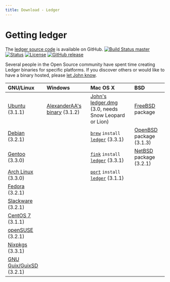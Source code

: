 ```yaml
---
title: Download - Ledger
---
```


# Getting ledger

The [ledger source code](https://git.ledger-cli.org/) is available on GitHub.
[![Build Status master](https://img.shields.io/github/actions/workflow/status/ledger/ledger/cmake.yml?branch=master&label=master&style=flat)](https://github.com/ledger/ledger/actions/workflows/cmake.yml)
[![Status](https://img.shields.io/badge/status-active-brightgreen.svg?style=flat)](https://github.com/ledger/ledger/pulse/monthly)
[![License](https://img.shields.io/badge/license-BSD-blue.svg?style=flat)](https://opensource.org/licenses/BSD-3-Clause)
[![GitHub release](https://img.shields.io/github/release/ledger/ledger.svg?style=flat)](https://github.com/ledger/ledger/releases)

Several people in the Open Source community have spent time creating
Ledger binaries for specific platforms. If you discover others or would
like to have a binary hosted, please
[let John know](mailto:jwiegley@gmail.com).

|GNU/Linux                                                                                      |Windows                                                                              |Mac OS X                                                                                                                                              |BSD
|:---------------------------------------------------------------------------------------------|:-----------------------------------------------------------------------------------|:----------------------------------------------------------------------------------------------------------------------------------------------------|:--------------------------------------------------------------------------------------|
|[Ubuntu](https://launchpad.net/~mbudde/+archive/ledger) (3.1.1)                                |[AlexanderAA's binary](https://github.com/AlexanderAA/ledger_binaries_windows) (3.1.2)  |[John's ledger.dmg](https://ftp.newartisans.com/pub/ledger/ledger-devel-3.0.0-20120510.dmg) (3.0, needs Snow Leopard or Lion)                         |[FreeBSD](https://portsmon.freebsd.org/portoverview.py?category=finance&portname=ledger) package|
|[Debian](https://tracker.debian.org/pkg/ledger) (3.2.1)                                                                                                                               ||[`brew`](https://brew.sh) `install` [`ledger`](https://formulae.brew.sh/formula/ledger#default) (3.3.1)                                                          |[OpenBSD](https://cvsweb.openbsd.org/cgi-bin/cvsweb/ports/productivity/ledger/) package (3.1.3)|
|[Gentoo](https://packages.gentoo.org/package/app-office/ledger) (3.3.0)                                                                                                                ||[`fink`](https://www.finkproject.org/) `install` [`ledger`](https://pdb.finkproject.org/pdb/package.php/ledger) (3.3.1)                               |[NetBSD](https://pkgsrc.se/finance/ledger) package (3.2.1) |
|[Arch Linux](https://www.archlinux.org/packages/community/x86_64/ledger/) (3.3.0)                                                                                                                      ||[`port`](https://www.macports.org/) `install` [`ledger`](https://trac.macports.org/browser/trunk/dports/finance/ledger/Portfile) (3.1.1)||||
|[Fedora](https://src.fedoraproject.org/rpms/ledger/) (3.2.1)||||
|[Slackware](https://slackbuilds.org/repository/15.0/business/ledger/) (3.2.1)||||
|[CentOS 7](https://centos.pkgs.org/7/epel-x86_64/ledger-3.1.1-1.el7.x86_64.rpm.html) (3.1.1)||||
|[openSUSE](https://software.opensuse.org/package/ledger?search_term=ledger) (3.2.1)||||
|[Nixpkgs](https://hydra.nixos.org/job/nixos/trunk-combined/nixpkgs.ledger.x86_64-linux) (3.3.1)||||
|[GNU Guix/GuixSD](https://packages.guix.gnu.org/search/?query=ledger) (3.2.1)||||

